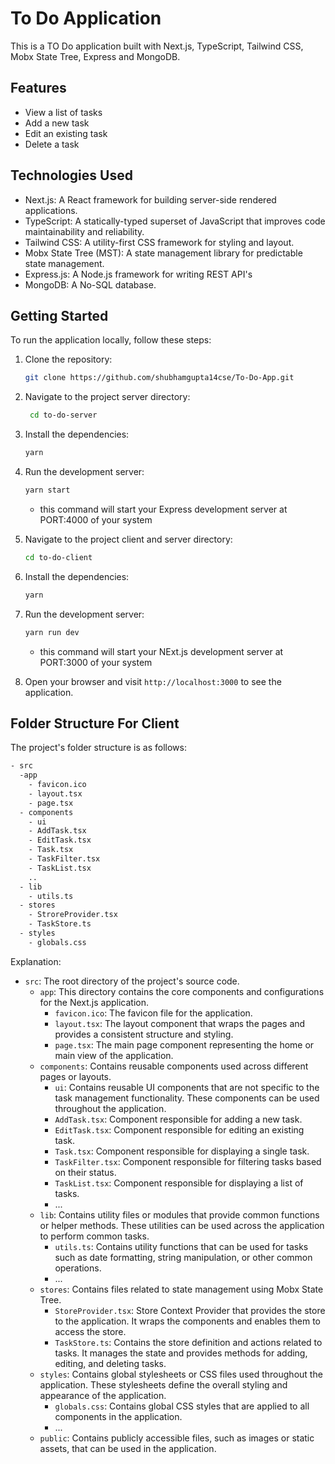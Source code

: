 # To Do Application

This is a TO Do application built with Next.js, TypeScript, Tailwind CSS, Mobx State Tree, Express and MongoDB.

## Features

- View a list of tasks
- Add a new task
- Edit an existing task
- Delete a task

## Technologies Used

- Next.js: A React framework for building server-side rendered applications.
- TypeScript: A statically-typed superset of JavaScript that improves code maintainability and reliability.
- Tailwind CSS: A utility-first CSS framework for styling and layout.
- Mobx State Tree (MST): A state management library for predictable state management.
- Express.js: A Node.js framework for writing REST API's
- MongoDB: A No-SQL database.

## Getting Started

To run the application locally, follow these steps:

1. Clone the repository:

   ```bash
   git clone https://github.com/shubhamgupta14cse/To-Do-App.git
   ```

2. Navigate to the project server directory:

   ```bash
    cd to-do-server
   ```

3. Install the dependencies:

   ```bash
   yarn
   ```

4. Run the development server:

   ```bash
   yarn start
   ```
   - this command will start your Express development server at PORT:4000 of your system

5. Navigate to the project client and server directory:

   ```bash
   cd to-do-client
   ```

6. Install the dependencies:

   ```bash
   yarn
   ```

7. Run the development server:

   ```bash
   yarn run dev
   ```

   - this command will start your NExt.js development server at PORT:3000 of your system

8. Open your browser and visit `http://localhost:3000` to see the application.

## Folder Structure For Client

The project's folder structure is as follows:

```bash
- src
  -app
    - favicon.ico
    - layout.tsx
    - page.tsx
  - components
    - ui
    - AddTask.tsx
    - EditTask.tsx
    - Task.tsx
    - TaskFilter.tsx
    - TaskList.tsx
    ..
  - lib
    - utils.ts
  - stores
    - StroreProvider.tsx
    - TaskStore.ts
  - styles
    - globals.css
```

Explanation:

- `src`: The root directory of the project's source code.
  - `app`: This directory contains the core components and configurations for the Next.js application.
    - `favicon.ico`: The favicon file for the application.
    - `layout.tsx`: The layout component that wraps the pages and provides a consistent structure and styling.
    - `page.tsx`: The main page component representing the home or main view of the application.
  - `components`: Contains reusable components used across different pages or layouts.
    - `ui`: Contains reusable UI components that are not specific to the task management functionality. These components can be used throughout the application.
    - `AddTask.tsx`: Component responsible for adding a new task.
    - `EditTask.tsx`: Component responsible for editing an existing task.
    - `Task.tsx`: Component responsible for displaying a single task.
    - `TaskFilter.tsx`: Component responsible for filtering tasks based on their status.
    - `TaskList.tsx`: Component responsible for displaying a list of tasks.
    - ...
  - `lib`: Contains utility files or modules that provide common functions or helper methods. These utilities can be used across the application to perform common tasks.
    - `utils.ts`: Contains utility functions that can be used for tasks such as date formatting, string manipulation, or other common operations.
    - ...
  - `stores`: Contains files related to state management using Mobx State Tree.
    - `StoreProvider.tsx`: Store Context Provider that provides the store to the application. It wraps the components and enables them to access the store.
    - `TaskStore.ts`: Contains the store definition and actions related to tasks. It manages the state and provides methods for adding, editing, and deleting tasks.
  - `styles`: Contains global stylesheets or CSS files used throughout the application. These stylesheets define the overall styling and appearance of the application.
    - `globals.css`: Contains global CSS styles that are applied to all components in the application.
    - ...
  - `public`: Contains publicly accessible files, such as images or static assets, that can be used in the application.

